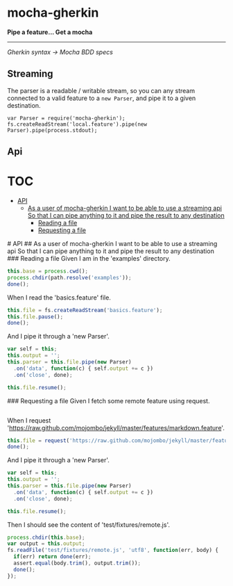 
# mocha-gherkin

**Pipe a feature... Get a mocha**

---

*Gherkin syntax &rarr; Mocha BDD specs*

## Streaming

The parser is a readable / writable stream, so you can any stream
connected to a valid feature to a `new Parser`, and pipe it to a given
destination.

    var Parser = require('mocha-gherkin');
    fs.createReadStream('local.feature').pipe(new Parser).pipe(process.stdout);

## Api

# TOC
   - [API](#api)
     - [As a user of mocha-gherkin I want to be able to use a streaming api So that I can pipe anything to it and pipe the result to any destination](#api-as-a-user-of-mocha-gherkin-i-want-to-be-able-to-use-a-streaming-api-so-that-i-can-pipe-anything-to-it-and-pipe-the-result-to-any-destination)
       - [Reading a file](#api-as-a-user-of-mocha-gherkin-i-want-to-be-able-to-use-a-streaming-api-so-that-i-can-pipe-anything-to-it-and-pipe-the-result-to-any-destination-reading-a-file)
       - [Requesting a file](#api-as-a-user-of-mocha-gherkin-i-want-to-be-able-to-use-a-streaming-api-so-that-i-can-pipe-anything-to-it-and-pipe-the-result-to-any-destination-requesting-a-file)
<a name="" />
 
<a name="api" />
# API
<a name="api-as-a-user-of-mocha-gherkin-i-want-to-be-able-to-use-a-streaming-api-so-that-i-can-pipe-anything-to-it-and-pipe-the-result-to-any-destination" />
## As a user of mocha-gherkin I want to be able to use a streaming api So that I can pipe anything to it and pipe the result to any destination
<a name="api-as-a-user-of-mocha-gherkin-i-want-to-be-able-to-use-a-streaming-api-so-that-i-can-pipe-anything-to-it-and-pipe-the-result-to-any-destination-reading-a-file" />
### Reading a file
Given I am in the 'examples' directory.

```js
this.base = process.cwd();
process.chdir(path.resolve('examples'));
done();
```

When I read the 'basics.feature' file.

```js
this.file = fs.createReadStream('basics.feature');
this.file.pause();
done();
```

And I pipe it through a 'new Parser'.

```js
var self = this;
this.output = '';
this.parser = this.file.pipe(new Parser)
  .on('data', function(c) { self.output += c })
  .on('close', done);

this.file.resume();
```

<a name="api-as-a-user-of-mocha-gherkin-i-want-to-be-able-to-use-a-streaming-api-so-that-i-can-pipe-anything-to-it-and-pipe-the-result-to-any-destination-requesting-a-file" />
### Requesting a file
Given I fetch some remote feature using request.

```js
```

When I request 'https://raw.github.com/mojombo/jekyll/master/features/markdown.feature'.

```js
this.file = request('https://raw.github.com/mojombo/jekyll/master/features/markdown.feature');
done();
```

And I pipe it through a 'new Parser'.

```js
var self = this;
this.output = '';
this.parser = this.file.pipe(new Parser)
  .on('data', function(c) { self.output += c })
  .on('close', done);

this.file.resume();
```

Then I should see the content of 'test/fixtures/remote.js'.

```js
process.chdir(this.base);
var output = this.output;
fs.readFile('test/fixtures/remote.js', 'utf8', function(err, body) {
  if(err) return done(err);
  assert.equal(body.trim(), output.trim());
  done();
});
```

